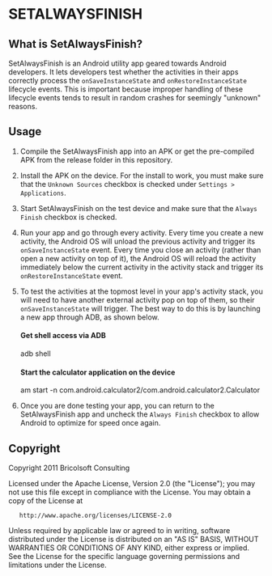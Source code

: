 SETALWAYSFINISH
===============

What is SetAlwaysFinish?
------------------------
SetAlwaysFinish is an Android utility app geared towards Android developers. It lets developers test whether the activities in their apps correctly process the `onSaveInstanceState` and `onRestoreInstanceState` lifecycle events. This is important because improper handling of these lifecycle events tends to result in random crashes for seemingly "unknown" reasons.

Usage
-----
1. Compile the SetAlwaysFinish app into an APK or get the pre-compiled APK from the release folder in this repository.
2. Install the APK on the device. For the install to work, you must make sure that the `Unknown Sources` checkbox is checked under `Settings > Applications`.
3. Start SetAlwaysFinish on the test device and make sure that the `Always Finish` checkbox is checked.
4. Run your app and go through every activity. Every time you create a new activity, the Android OS will unload the previous activity and trigger its `onSaveInstanceState` event. Every time you close an activity (rather than open a new activity on top of it), the Android OS will reload the activity immediately below the current activity in the activity stack and trigger its `onRestoreInstanceState` event.
5. To test the activities at the topmost level in your app's activity stack, you will need to have another external activity pop on top of them, so their `onSaveInstanceState` will trigger. The best way to do this is by launching a new app through ADB, as shown below.

    #### Get shell access via ADB
    adb shell

    #### Start the calculator application on the device
    am start -n com.android.calculator2/com.android.calculator2.Calculator

6. Once you are done testing your app, you can return to the SetAlwaysFinish app and uncheck the `Always Finish` checkbox to allow Android to optimize for speed once again.

Copyright
---------
Copyright 2011 Bricolsoft Consulting

Licensed under the Apache License, Version 2.0 (the "License"); you may not use this file except in compliance with the License. You may obtain a copy of the License at

       http://www.apache.org/licenses/LICENSE-2.0

Unless required by applicable law or agreed to in writing, software distributed under the License is distributed on an "AS IS" BASIS, WITHOUT WARRANTIES OR CONDITIONS OF ANY KIND, either express or implied. See the License for the specific language governing permissions and limitations under the License.